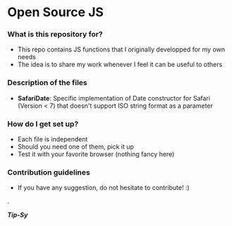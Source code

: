 # Open Source JS #

### What is this repository for? ###

* This repo contains JS functions that I originally developped for my own needs
* The idea is to share my work whenever I feel it can be useful to others

### Description of the files ###

* **SafariDate**: Specific implementation of Date constructor for Safari (Version < 7) that doesn't support ISO string format as a parameter

### How do I get set up? ###

* Each file is independent
* Should you need one of them, pick it up
* Test it with your favorite browser (nothing fancy here)

### Contribution guidelines ###

* If you have any suggestion, do not hesitate to contribute! :)

.

***Tip-Sy***